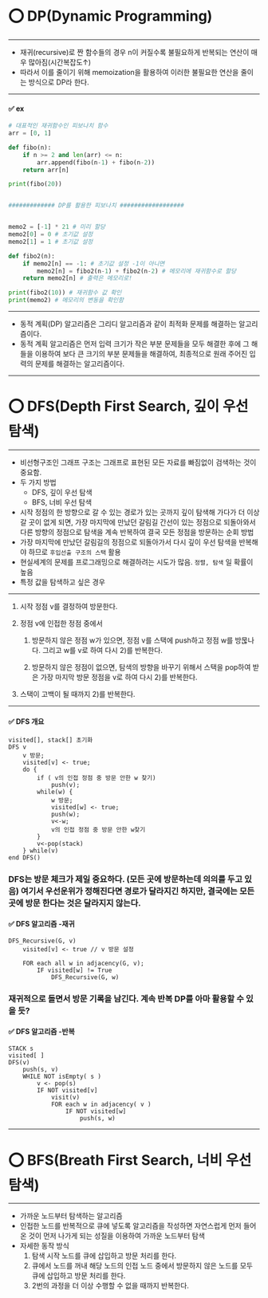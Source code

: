 # ⭕ DP(Dynamic Programming)

---

- 재귀(recursive)로 짠 함수들의 경우 n이 커질수록 불필요하게 반복되는 연산이 매우 많아짐(시간복잡도↑)  
- 따라서 이를 줄이기 위해 memoization을 활용하여 이러한 불필요한 연산을 줄이는 방식으로 DP라 한다.

---

#### ✅ ex

```python
# 대표적인 재귀함수인 피보나치 함수
arr = [0, 1]

def fibo(n):
    if n >= 2 and len(arr) <= n:
        arr.append(fibo(n-1) + fibo(n-2))
    return arr[n]

print(fibo(20))


############# DP를 활용한 피보나치 ##################


memo2 = [-1] * 21 # 미리 할당
memo2[0] = 0 # 초기값 설정
memo2[1] = 1 # 초기값 설정

def fibo2(n): 
    if memo2[n] == -1: # 초기값 설정 -1이 아니면
        memo2[n] = fibo2(n-1) + fibo2(n-2) # 메모리에 재귀함수로 할당
    return memo2[n] # 출력은 메모리로!

print(fibo2(10)) # 재귀함수 값 확인
print(memo2) # 메모리의 변동을 확인함
```

---

- 동적 계획(DP) 알고리즘은 그리디 알고리즘과 같이 최적화 문제를 해결하는 알고리즘이다.
- 동적 계획 알고리즘은 먼저 입력 크기가 작은 부분 문제들을 모두 해결한 후에 그 해들을 이용하여 보다 큰 크기의 부분 문제들을 해결하여, 최종적으로 원래 주어진 입력의 문제를 해결하는 알고리즘이다.

---

# ⭕ DFS(Depth First Search, 깊이 우선 탐색)

---

- 비선형구조인 그래프 구조는 그래프로 표현된 모든 자료를 빠짐없이 검색하는 것이 중요함.
- 두 가지 방법 
  - DFS, 깊이 우선 탐색
  - BFS, 너비 우선 탐색
- 시작 정점의 한 방향으로 갈 수 있는 경로가 있는 곳까지 깊이 탐색해 가다가 더 이상 갈 곳이 없게 되면, 가장 마지막에 만났던 갈림길 간선이 있는 정점으로 되돌아와서 다른 방향의 정점으로 탐색을 계속 반복하여 결국 모든 정점을 방문하는 순회 방법
- 가장 마지막에 만났던 갈림길의 정점으로 되돌아가서 다시 깊이 우선 탐색을 반복해야 하므로 `후입선출 구조의 스택` 활용 
- 현실세계의 문제를 프로그래밍으로 해결하려는 시도가 많음. `정렬, 탐색` 일 확률이 높음  
- 특정 값을 탐색하고 싶은 경우

---

1. 시작 정점 v를 결정하여 방문한다.

2. 정점 v에 인접한 정점 중에서

   1) 방문하지 않은 정점 w가 있으면, 정점 v를 스택에 push하고 정점 w를 방묺나다. 그리고 w를 v로 하여 다시 2)를 반복한다.

   2) 방문하지 않은 정점이 없으면, 탐색의 방향을 바꾸기 위해서 스택을 pop하여 받은 가장 마지막 방문 정점을 v로 하여 다시 2)를 반복한다.

3. 스택이 고백이 될 때까지 2)를 반복한다.

---

#### ✅ DFS 개요

```
visited[], stack[] 초기화
DFS v
	v 방문;
	visited[v] <- true;
	do {
		if ( v의 인접 정점 중 방문 안한 w 찾기)
			push(v);
		while(w) {
			w 방문;
			visited[w] <- true;
			push(w);
			v<-w;
			v의 인접 정점 중 방문 안한 w찾기
		}
		v<-pop(stack)
	} while(v)
end DFS()
```

### DFS는 방문 체크가 제일 중요하다. (모든 곳에 방문하는데 의의를 두고 있음) 여기서 우선운위가 정해진다면 경로가 달라지긴 하지만, 결국에는 모든 곳에 방문 한다는 것은 달라지지 않는다.

#### ✅ DFS 알고리즘 -재귀

```
DFS_Recursive(G, v)
	visited[v] <- true // v 방문 설정
	
	FOR each all w in adjacency(G, v);
		IF visited[w] != True
			DFS_Recursive(G, w)
```

### 재귀적으로 돌면서 방문 기록을 남긴다. 계속 반복 DP를 아마 활용할  수 있을 듯?

#### ✅ DFS 알고리즘 -반복

```
STACK s
visited[ ]
DFS(v)
	push(s, v)
	WHILE NOT isEmpty( s )
		v <- pop(s)
		IF NOT visited[v]
			visit(v)
			FOR each w in adjacency( v )
				IF NOT visited[w]
					push(s, w)
```

---

# ⭕ BFS(Breath First Search, 너비 우선 탐색)

---

- 가까운 노드부터 탐색하는 알고리즘
- 인접한 노드를 반복적으로 큐에 넣도록 알고리즘을 작성하면 자연스럽게 먼저 들어온 것이 먼저 나가게 되는 성질을 이용하여 가까운 노드부터 탐색
- 자세한 동작 방식
  1. 탐색 시작 노드를 큐에 삽입하고 방문 처리를 한다.
  2. 큐에서 노드를 꺼내 해당 노드의 인접 노드 중에서 방문하지 않은 노드를 모두 큐에 삽입하고 방문 처리를 한다.
  3.  2번의 과정을 더 이상 수행할 수 없을 때까지 반복한다.







 